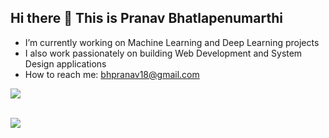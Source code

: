 ## Hi there 👋 This is Pranav Bhatlapenumarthi


- I’m currently working on Machine Learning and Deep Learning projects
- I also work passionately on building Web Development and System Design applications
- How to reach me: bhpranav18@gmail.com <br>

![](https://komarev.com/ghpvc/?username=your-github-username&style=flat) <br><br>

![](https://github-readme-stats.vercel.app/api/top-langs/?username=Pranav-Bhatlapenumarthi&theme=dark&hide_border=false&include_all_commits=false&count_private=true&layout=donut)
